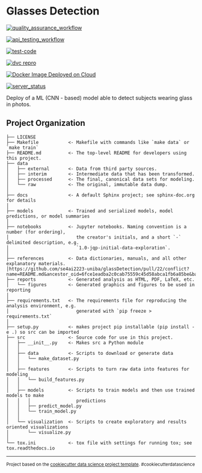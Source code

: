 Glasses Detection
==============================

[![quality_assurance_workflow](https://github.com/se4ai2223-uniba/glassDetection/actions/workflows/QA.yml/badge.svg)](https://github.com/se4ai2223-uniba/glassDetection/actions/workflows/QA.yml)

[![api_testing_workflow](https://github.com/se4ai2223-uniba/glassDetection/actions/workflows/api-test.yaml/badge.svg)](https://github.com/se4ai2223-uniba/glassDetection/actions/workflows/api-test.yaml)

[![test-code](https://github.com/se4ai2223-uniba/glassDetection/actions/workflows/test_code.yml/badge.svg)](https://github.com/se4ai2223-uniba/glassDetection/actions/workflows/test_code.yml)

[![dvc repro](https://github.com/se4ai2223-uniba/glassDetection/actions/workflows/dvc_repro.yml/badge.svg)](https://github.com/se4ai2223-uniba/glassDetection/actions/workflows/dvc_repro.yml)

[![Docker Image Deployed on Cloud](https://github.com/se4ai2223-uniba/glassDetection/actions/workflows/container_upload_AWS.yml/badge.svg)](https://github.com/se4ai2223-uniba/glassDetection/actions/workflows/container_upload_AWS.yml)

[![server_status](https://github.com/se4ai2223-uniba/glassDetection/actions/workflows/server_check.yml/badge.svg)](https://yfvpqbuhav.eu-west-1.awsapprunner.com/)



Deploy of a ML (CNN - based) model able to detect subjects wearing glass in photos.

Project Organization
------------

    ├── LICENSE
    ├── Makefile           <- Makefile with commands like `make data` or `make train`
    ├── README.md          <- The top-level README for developers using this project.
    ├── data
    │   ├── external       <- Data from third party sources.
    │   ├── interim        <- Intermediate data that has been transformed.
    │   ├── processed      <- The final, canonical data sets for modeling.
    │   └── raw            <- The original, immutable data dump.
    │
    ├── docs               <- A default Sphinx project; see sphinx-doc.org for details
    │
    ├── models             <- Trained and serialized models, model predictions, or model summaries
    │
    ├── notebooks          <- Jupyter notebooks. Naming convention is a number (for ordering),
    │                         the creator's initials, and a short `-` delimited description, e.g.
    │                         `1.0-jqp-initial-data-exploration`.
    │
    ├── references         <- Data dictionaries, manuals, and all other explanatory materials.
    │https://github.com/se4ai2223-uniba/glassDetection/pull/22/conflict?name=README.md&ancestor_oid=6fce1eadba2c0cab75559c45d58abca1fb6a85be&base_oid=5c7e710453fb6a8daa5862d792a192aaf9632691&head_oid=df8915b8d0fb1f636de94af9d4770fecea42f4ad
    ├── reports            <- Generated analysis as HTML, PDF, LaTeX, etc.
    │   └── figures        <- Generated graphics and figures to be used in reporting
    │
    ├── requirements.txt   <- The requirements file for reproducing the analysis environment, e.g.
    │                         generated with `pip freeze > requirements.txt`
    │
    ├── setup.py           <- makes project pip installable (pip install -e .) so src can be imported
    ├── src                <- Source code for use in this project.
    │   ├── __init__.py    <- Makes src a Python module
    │   │
    │   ├── data           <- Scripts to download or generate data
    │   │   └── make_dataset.py
    │   │
    │   ├── features       <- Scripts to turn raw data into features for modeling
    │   │   └── build_features.py
    │   │
    │   ├── models         <- Scripts to train models and then use trained models to make
    │   │   │                 predictions
    │   │   ├── predict_model.py
    │   │   └── train_model.py
    │   │
    │   └── visualization  <- Scripts to create exploratory and results oriented visualizations
    │       └── visualize.py
    │
    └── tox.ini            <- tox file with settings for running tox; see tox.readthedocs.io


--------

<p><small>Project based on the <a target="_blank" href="https://drivendata.github.io/cookiecutter-data-science/">cookiecutter data science project template</a>. #cookiecutterdatascience</small></p>
